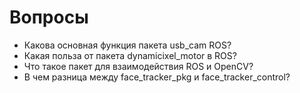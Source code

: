 # Вопросы

* Какова основная функция пакета usb\_cam ROS?
* Какая польза от пакета dynamicixel\_motor в ROS?
* Что такое пакет для взаимодействия ROS и OpenCV?
* В чем разница между face\_tracker\_pkg и face\_tracker\_control?

